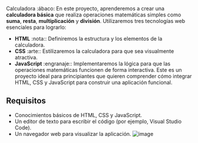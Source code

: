  Calculadora :ábaco:
En este proyecto, aprenderemos a crear una **calculadora básica** que realiza operaciones matemáticas simples como **suma**, **resta**, **multiplicación** y **división**. Utilizaremos tres tecnologías web esenciales para lograrlo:
- **HTML** :nota:: Definiremos la estructura y los elementos de la calculadora.
- **CSS** :arte:: Estilizaremos la calculadora para que sea visualmente atractiva.
- **JavaScript** :engranaje:: Implementaremos la lógica para que las operaciones matemáticas funcionen de forma interactiva.
Este es un proyecto ideal para principiantes que quieren comprender cómo integrar HTML, CSS y JavaScript para construir una aplicación funcional.
## Requisitos
- Conocimientos básicos de HTML, CSS y JavaScript.
- Un editor de texto para escribir el código (por ejemplo, Visual Studio Code).
- Un navegador web para visualizar la aplicación.
![image](https://github.com/user-attachments/assets/6105668b-1f9e-4501-b8db-f40061abd797)
